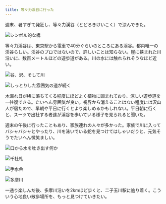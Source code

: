 ```yaml
---
title: 等々力渓谷に行った
---
```

週末、暑すぎて発狂し、等々力渓谷（とどろきけいこく）で涼んできた。

![](https://lh6.googleusercontent.com/N6Ijn2ZlRQj8_8OrE_bZokseLCbDGdaMz76RCzkxgX1QfkPdVQlrxLDWmMhJQjS2xMTjMh8Kgwakj5nPBGYdrdwIu9wgIKaxFpv-WZA5Uz69h-0S5JfoQW8PyPFpQq12YIMl3pplELqam4a9RCpGXd0 "シンボル的な橋")

等々力渓谷は、東京駅から電車で40分ぐらいのところにある渓谷。都内唯一の渓谷らしい。渓谷のプロではないので、詳しいことは知らない。崖に挟まれた川沿いに、数百メートルほどの遊歩道がある。川の水には触れられそうなほど近い。

![](https://lh6.googleusercontent.com/pzL-nQmRJZ1uQHtpirkUxVDOm-jzV4wA5Uqz6YRKQQN9eCB0i0BlVk69C90TlNiwNrcFYRZC6f8jQuWMknU918asFAllX6k7o5J1o8o6wpPUgHzxoPpth75k6XH5_sBKUBNGSekG0vadYudSiZixkvw "谷、沢、そして川")

![](https://lh4.googleusercontent.com/zdTaa3nudf-sMwE8epu5yJmDl5lRVh4ZOKoHoV1mcgsEalECYTDaqBklDoH0p_1iTRrhmEfrDrIPy3X9l2vF5eoBQdcQd7RTYhD9T0y4qpBG0WGSU4OjnXuoPWwZ56sBNopkihh74M327xXauWZl1ZM "しっとりした雰囲気の道が続く")

木漏れ日が稀に落ちてくる程度にほどよく植物に囲まれており、涼しい遊歩道を一往復できる。たいへん雰囲気が良い。視界から消えることはない程度には沢山人が居たので、早朝や平日に行くとより楽しめるかもしれない。平日朝に行くと、スーツで出社する者達が渓谷を歩いている様子を見られると聞いた。

週末の午後に行ったこともあり、家族連れの人々が多かった。家族で川に入ってバシャバシャとやったり、川を泳いでいる蛇を見つけてはしゃいだりと、元気そうでたいへん微笑ましい。

![](https://lh6.googleusercontent.com/kOrFKIq-3sYcdboXpP5hqzqzR7Ptf1Ztrp0fEhwp-HD67xMbc-srpWNB3kL2kg1eR36-0b_L3B7e5JU-sWXp3t-hhQ0HcGaQ_8g9ooPSAbB46XPDf0o8MdJ6Ln2XtoqWEVo-x0qTL5f2UUqdpm1qm5E "口から水を吐き出す何か")

![](https://lh4.googleusercontent.com/XlFxT8okK-h9yh1fTMpZSuG_NNfnae-HDQ8WWJtTcLhK16zLc4j1SrIKNEzHqWGsMMhukhbZzrjcpKY4LoL2xt6tN7f0QUgvYAVAS59SaiPNi-7ZoJAxWT0iE-VxfME0Qk5EyoatXjbeSLN_yraYrLw "千社札")

![](https://lh4.googleusercontent.com/IAxq-bMIbRFF1WVhMxNy1-nvC5Qwwx43aQyEG720jsENdFdC2Ui6paDQ7wXAuvgHzm-yuyaFMz9wIlkF25ha7BebNLtSH7Z2eM6kCgrl0DYRHr5v_iB7K1V19Z8BKx9w9OiR16VD7tncMbyUW0fRQXk "手水舎")

![](https://lh3.googleusercontent.com/JKAIv_k1nhErzPNuunuoKJ_oPTRIorufUN6KhOXV3jKfu7U3PhDJi7yms6_62Dv9U23YW5trClDldtVsdDCsKq5whm11X0V6dditJyZxKVSIV6vKiXgItIVX5K4OQ90rtdGIJC0DJ8Sb8AOJq7Taa9g "多摩川")

一通り楽しんだ後、多摩川沿いを2kmほど歩くと、二子玉川駅に辿り着く。こういう心地良い散歩場所を、もっと見つけていきたい。
